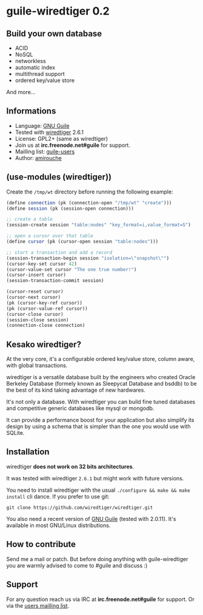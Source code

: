 # guile-wiredtiger 0.2


## Build your own database

- ACID
- NoSQL
- networkless
- automatic index
- multithread support
- ordered key/value store

And more...


## Informations

- Language: [GNU Guile](https://www.gnu.org/software/guile/)
- Tested with [wiredtiger](http://wiredtiger.com) 2.6.1
- License: GPL2+ (same as wiredtiger)
- Join us at **irc.freenode.net#guile** for support.
- Mailling list: [guile-users](https://www.gnu.org/software/guile/community.html)
- Author: [amirouche](mailto:amirouche@hypermove.net)


## (use-modules (wiredtiger))

Create the `/tmp/wt` directory before running the following example:

```scheme
(define connection (pk (connection-open "/tmp/wt" "create")))
(define session (pk (session-open connection)))

;; create a table
(session-create session "table:nodes" "key_format=i,value_format=S")

;; open a cursor over that table
(define cursor (pk (cursor-open session "table:nodes")))

;; start a transaction and add a record
(session-transaction-begin session "isolation=\"snapshot\"")
(cursor-key-set cursor 42)
(cursor-value-set cursor "The one true number!")
(cursor-insert cursor)
(session-transaction-commit session)

(cursor-reset cursor)
(cursor-next cursor)
(pk (cursor-key-ref cursor))
(pk (cursor-value-ref cursor))
(cursor-close cursor)
(session-close session)
(connection-close connection)
```

## Kesako wiredtiger?

At the very core, it's a configurable ordered key/value store, column aware,
with global transactions.

wiredtiger is a versatile database built by the engineers who created
Oracle Berkeley Database (formely known as Sleepycat Database and bsddb)
to be the best of its kind taking advantage of new hardwares.

It's not only a database. With wiredtiger you can build fine tuned
databases and competitive generic databases like mysql or mongodb.

It can provide a performance boost for your application but also simplify
its design by using a schema that is simpler than the one you would use
with SQLite.

## Installation

wiredtiger **does not work on 32 bits architectures**.

It was tested with wiredtiger `2.6.1` but might work with future versions.

You need to install wiredtiger with the usual
`./configure && make && make install` cli dance. If you prefer to use git:

```
git clone https://github.com/wiredtiger/wiredtiger.git
```

You also need a recent version of [GNU Guile](https://www.gnu.org/software/guile/) (tested with 2.0.11). It's available
in most GNU/Linux distributions.

## How to contribute

Send me a mail or patch. But before doing anything with guile-wiredtiger you are
warmly advised to come to #guile and discuss :)

## Support

For any question reach us via IRC at **irc.freenode.net#guile** for support. Or
via the [users mailling list](https://www.gnu.org/software/guile/community.html).
